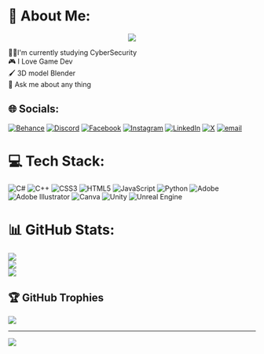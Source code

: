 # 💫 About Me:
<p align="center">
<a href="https://github.com/DenverCoder1/readme-typing-svg">
    <img src="https://readme-typing-svg.herokuapp.com/?lines=Cyber%20Security%20Enthusiast;Game%20Developer;Web%20Designer%20%26%20Developer;Robotics%20Lover;CTF%20Player%20%26%20Ethical%20Hacker;Building%20Secure%20Applications;Exploring%20AI%20in%20Cybersecurity;Passionate%20about%20Tech&font=Fira%20Code&center=true&width=600&height=45&color=FAD000&vCenter=true&size=26">
</a>
</p>
👨‍🎓I'm currently studying CyberSecurity<br>🎮 I Love Game Dev<br>🖌️ 3D model Blender<br>💬 Ask me about any thing


## 🌐 Socials:
[![Behance](https://img.shields.io/badge/Behance-1769ff?logo=behance&logoColor=white)](https://behance.net/samis3d) [![Discord](https://img.shields.io/badge/Discord-%237289DA.svg?logo=discord&logoColor=white)](https://discord.gg/sam.s3d) [![Facebook](https://img.shields.io/badge/Facebook-%231877F2.svg?logo=Facebook&logoColor=white)](https://facebook.com/SAMI.S3D) [![Instagram](https://img.shields.io/badge/Instagram-%23E4405F.svg?logo=Instagram&logoColor=white)](https://instagram.com/sam.s3d) [![LinkedIn](https://img.shields.io/badge/LinkedIn-%230077B5.svg?logo=linkedin&logoColor=white)](https://linkedin.com/in/samiisaad) [![X](https://img.shields.io/badge/X-black.svg?logo=X&logoColor=white)](https://x.com/sams3d) [![email](https://img.shields.io/badge/Email-D14836?logo=gmail&logoColor=white)](mailto:samii@ieee.org) 

# 💻 Tech Stack:
![C#](https://img.shields.io/badge/c%23-%23239120.svg?style=for-the-badge&logo=csharp&logoColor=white) ![C++](https://img.shields.io/badge/c++-%2300599C.svg?style=for-the-badge&logo=c%2B%2B&logoColor=white) ![CSS3](https://img.shields.io/badge/css3-%231572B6.svg?style=for-the-badge&logo=css3&logoColor=white) ![HTML5](https://img.shields.io/badge/html5-%23E34F26.svg?style=for-the-badge&logo=html5&logoColor=white) ![JavaScript](https://img.shields.io/badge/javascript-%23323330.svg?style=for-the-badge&logo=javascript&logoColor=%23F7DF1E) ![Python](https://img.shields.io/badge/python-3670A0?style=for-the-badge&logo=python&logoColor=ffdd54) ![Adobe](https://img.shields.io/badge/adobe-%23FF0000.svg?style=for-the-badge&logo=adobe&logoColor=white) ![Adobe Illustrator](https://img.shields.io/badge/adobe%20illustrator-%23FF9A00.svg?style=for-the-badge&logo=adobe%20illustrator&logoColor=white) ![Canva](https://img.shields.io/badge/Canva-%2300C4CC.svg?style=for-the-badge&logo=Canva&logoColor=white) ![Unity](https://img.shields.io/badge/unity-%23000000.svg?style=for-the-badge&logo=unity&logoColor=white) ![Unreal Engine](https://img.shields.io/badge/unrealengine-%23313131.svg?style=for-the-badge&logo=unrealengine&logoColor=white)
# 📊 GitHub Stats:
![](https://github-readme-stats.vercel.app/api?username=SamiS3d&theme=dark&hide_border=false&include_all_commits=false&count_private=false)<br/>
![](https://nirzak-streak-stats.vercel.app/?user=SamiS3d&theme=dark&hide_border=false)<br/>
![](https://github-readme-stats.vercel.app/api/top-langs/?username=SamiS3d&theme=dark&hide_border=false&include_all_commits=false&count_private=false&layout=compact)

## 🏆 GitHub Trophies
![](https://github-profile-trophy.vercel.app/?username=SamiS3d&theme=radical&no-frame=false&no-bg=true&margin-w=4)

---
[![](https://visitcount.itsvg.in/api?id=SamiS3d&icon=0&color=0)](https://visitcount.itsvg.in)

<!-- Proudly created with GPRM ( https://gprm.itsvg.in ) -->
